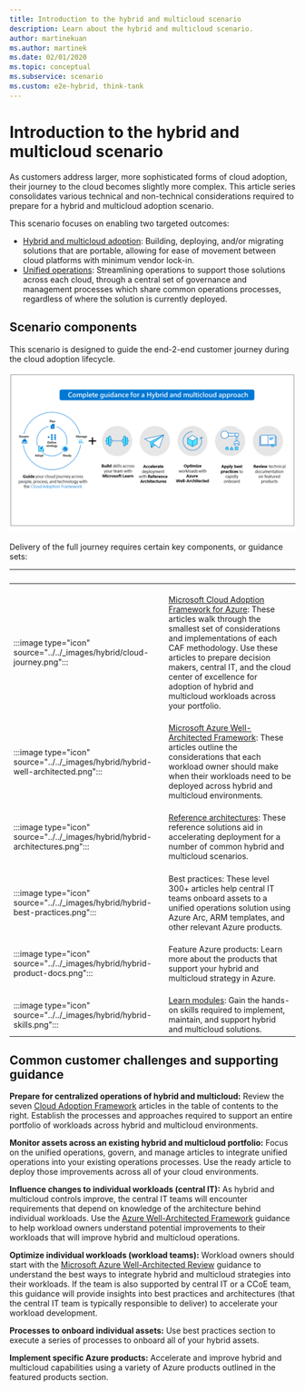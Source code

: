 ```yaml
---
title: Introduction to the hybrid and multicloud scenario
description: Learn about the hybrid and multicloud scenario.
author: martinekuan
ms.author: martinek
ms.date: 02/01/2020
ms.topic: conceptual
ms.subservice: scenario
ms.custom: e2e-hybrid, think-tank
---
```


# Introduction to the hybrid and multicloud scenario

As customers address larger, more sophisticated forms of cloud adoption, their journey to the cloud becomes slightly more complex. This article series consolidates various technical and non-technical considerations required to prepare for a hybrid and multicloud adoption scenario.

This scenario focuses on enabling two targeted outcomes:

- [Hybrid and multicloud adoption](./index.md): Building, deploying, and/or migrating solutions that are portable, allowing for ease of movement between cloud platforms with minimum vendor lock-in.
- [Unified operations](./unified-operations.md): Streamlining operations to support those solutions across each cloud, through a central set of governance and management processes which share common operations processes, regardless of where the solution is currently deployed.

## Scenario components

This scenario is designed to guide the end-2-end customer journey during the cloud adoption lifecycle.

![Graphic of the hybrid multicloud approach](../../_images/hybrid/hybrid-multicloud-approach.png)

Delivery of the full journey requires certain key components, or guidance sets:

| <span title="Icon">&nbsp;</span> | <span title="Description">&nbsp;</span> |
|--|--|
| <br> :::image type="icon" source="../../_images/hybrid/cloud-journey.png"::: | <br> [Microsoft Cloud Adoption Framework for Azure](../../get-started/index.md): These articles walk through the smallest set of considerations and implementations of each CAF methodology. Use these articles to prepare decision makers, central IT, and the cloud center of excellence for adoption of hybrid and multicloud workloads across your portfolio. |
| <br> :::image type="icon" source="../../_images/hybrid/hybrid-well-architected.png"::: | <br> [Microsoft Azure Well-Architected Framework](/azure/architecture/framework/): These articles outline the considerations that each workload owner should make when their workloads need to be deployed across hybrid and multicloud environments. |
| <br> :::image type="icon" source="../../_images/hybrid/hybrid-architectures.png"::: | <br> [Reference architectures](/azure/architecture/browse/): These reference solutions aid in accelerating deployment for a number of common hybrid and multicloud scenarios. |
| <br> :::image type="icon" source="../../_images/hybrid/hybrid-best-practices.png"::: | <br> Best practices: These level 300+ articles help central IT teams onboard assets to a unified operations solution using Azure Arc, ARM templates, and other relevant Azure products. |
| <br> :::image type="icon" source="../../_images/hybrid/hybrid-product-docs.png"::: | <br> Feature Azure products: Learn more about the products that support your hybrid and multicloud strategy in Azure. |
| <br> :::image type="icon" source="../../_images/hybrid/hybrid-skills.png"::: | <br> [Learn modules](/training/azure/): Gain the hands-on skills required to implement, maintain, and support hybrid and multicloud solutions. |

## Common customer challenges and supporting guidance

**Prepare for centralized operations of hybrid and multicloud:** Review the seven [Cloud Adoption Framework](../../get-started/index.md) articles in the table of contents to the right. Establish the processes and approaches required to support an entire portfolio of workloads across hybrid and multicloud environments.

**Monitor assets across an existing hybrid and multicloud portfolio:** Focus on the unified operations, govern, and manage articles to integrate unified operations into your existing operations processes. Use the ready article to deploy those improvements across all of your cloud environments.

**Influence changes to individual workloads (central IT):** As hybrid and multicloud controls improve, the central IT teams will encounter requirements that depend on knowledge of the architecture behind individual workloads. Use the [Azure Well-Architected Framework](/azure/architecture/framework/) guidance to help workload owners understand potential improvements to their workloads that will improve hybrid and multicloud operations.

**Optimize individual workloads (workload teams):** Workload owners should start with the [Microsoft Azure Well-Architected Review](/assessments/?id=azure-architecture-review&mode=pre-assessment) guidance to understand the best ways to integrate hybrid and multicloud strategies into their workloads. If the team is also supported by central IT or a CCoE team, this guidance will provide insights into best practices and architectures (that the central IT team is typically responsible to deliver) to accelerate your workload development.

**Processes to onboard individual assets:** Use best practices section to execute a series of processes to onboard all of your hybrid assets.

**Implement specific Azure products:** Accelerate and improve hybrid and multicloud capabilities using a variety of Azure products outlined in the featured products section.

